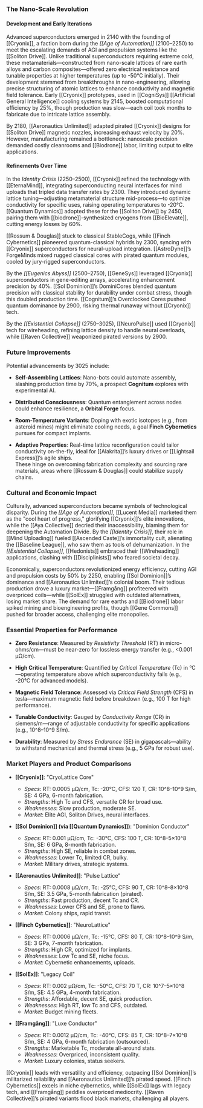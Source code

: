 ### The Nano-Scale Revolution

#### Development and Early Iterations

Advanced superconductors emerged in 2140 with the founding of [[Cryonix]], a faction born during the _[[Age of Automation]]_ (2100–2250) to meet the escalating demands of AGI and propulsion systems like the [[Soliton Drive]]. Unlike traditional superconductors requiring extreme cold, these metamaterials—constructed from nano-scale lattices of rare earth alloys and carbon composites—offered zero electrical resistance and tunable properties at higher temperatures (up to -50°C initially). Their development stemmed from breakthroughs in nano-engineering, allowing precise structuring of atomic lattices to enhance conductivity and magnetic field tolerance. Early [[Cryonix]] prototypes, used in [[CogniSys]] [[Artificial General Intelligence]] cooling systems by 2145, boosted computational efficiency by 25%, though production was slow—each coil took months to fabricate due to intricate lattice assembly.

By 2180, [[Aeronautics Unlimited]] adapted pirated [[Cryonix]] designs for [[Soliton Drive]] magnetic nozzles, increasing exhaust velocity by 20%. However, manufacturing remained a bottleneck: nanoscale precision demanded costly cleanrooms and [[Biodrone]] labor, limiting output to elite applications.

#### Refinements Over Time

In the _Identity Crisis_ (2250–2500), [[Cryonix]] refined the technology with [[EternaMind]], integrating superconducting neural interfaces for mind uploads that tripled data transfer rates by 2300. They introduced dynamic lattice tuning—adjusting metamaterial structure mid-process—to optimize conductivity for specific uses, raising operating temperatures to -20°C. [[Quantum Dynamics]] adopted these for the [[Soliton Drive]] by 2450, pairing them with [[biodrone]]-synthesized cryogens from [[BioElevate]], cutting energy losses by 60%.

[[Rossum & Douglas]] stuck to classical StableCogs, while [[Finch Cybernetics]] pioneered quantum-classical hybrids by 2300, syncing with [[Cryonix]] superconductors for neural-upload integration. [[AstroDyne]]’s ForgeMinds mixed rugged classical cores with pirated quantum modules, cooled by jury-rigged superconductors.

By the *[[Eugenics Abyss]]* (2500–2750), [[GeneSys]] leveraged [[Cryonix]] superconductors in gene-editing arrays, accelerating enhancement precision by 40%. [[Sol Dominion]]’s DominiCores blended quantum precision with classical stability for durability under combat stress, though this doubled production time. [[Cognitum]]’s Overclocked Cores pushed quantum dominance by 2900, risking thermal runaway without [[Cryonix]] tech.

By the _[[Existential Collapse]]_ (2750–3025), [[NeuroPulse]] used [[Cryonix]] tech for wireheading, refining lattice density to handle neural overloads, while [[Raven Collective]] weaponized pirated versions by 2900.

### Future Improvements

Potential advancements by 3025 include:

- **Self-Assembling Lattices**: Nano-bots could automate assembly, slashing production time by 70%, a prospect **Cognitum** explores with experimental AI.

- **Distributed Consciousness**: Quantum entanglement across nodes could enhance resilience, a **Orbital Forge** focus.

- **Room-Temperature Variants**: Doping with exotic isotopes (e.g., from asteroid mines) might eliminate cooling needs, a goal **Finch Cybernetics** pursues for compact implants.
  
- **Adaptive Properties**: Real-time lattice reconfiguration could tailor conductivity on-the-fly, ideal for [[Alakrita]]’s luxury drives or [[Lightsail Express]]’s agile ships.  
    These hinge on overcoming fabrication complexity and sourcing rare materials, areas where [[Rossum & Douglas]] could stabilize supply chains.

### Cultural and Economic Impact

Culturally, advanced superconductors became symbols of technological disparity. During the _[[Age of Automation]]_, [[Lucent Media]] marketed them as the "cool heart of progress," glorifying [[Cryonix]]’s elite innovations, while the [[Aya Collective]] decried their inaccessibility, blaming them for deepening the Automation Divide. By the _[[Identity Crisis]]_, their role in [[Mind Uploading]] fueled [[Ascended Caste]]’s immortality cult, alienating the [[Baseline League]], who saw them as tools of dehumanization. In the _[[Existential Collapse]]_, [[Hedonists]] embraced their [[Wireheading]] applications, clashing with [[Disciplinists]] who feared societal decay.

Economically, superconductors revolutionized energy efficiency, cutting AGI and propulsion costs by 50% by 2250, enabling [[Sol Dominion]]’s dominance and [[Aeronautics Unlimited]]’s colonial boom. Their tedious production drove a luxury market—[[Framgång]] profiteered with overpriced coils—while [[SolEx]] struggled with outdated alternatives, losing market share. The demand for rare earths and [[Biodrone]] labor spiked mining and bioengineering profits, though [[Gene Commons]] pushed for broader access, challenging elite monopolies.

### Essential Properties for Performance

- **Zero Resistance**: Measured by _Resistivity Threshold_ (RT) in micro-ohms/cm—must be near-zero for lossless energy transfer (e.g., <0.001 μΩ/cm).
  
- **High Critical Temperature**: Quantified by _Critical Temperature_ (Tc) in °C—operating temperature above which superconductivity fails (e.g., -20°C for advanced models).
  
- **Magnetic Field Tolerance**: Assessed via _Critical Field Strength_ (CFS) in tesla—maximum magnetic field before breakdown (e.g., 100 T for high performance).
  
- **Tunable Conductivity**: Gauged by _Conductivity Range_ (CR) in siemens/m—range of adjustable conductivity for specific applications (e.g., 10^8–10^9 S/m).
  
- **Durability**: Measured by _Stress Endurance_ (SE) in gigapascals—ability to withstand mechanical and thermal stress (e.g., 5 GPa for robust use).
### Market Players and Product Comparisons

- **[[Cryonix]]**: "CryoLattice Core"  
    - _Specs_: RT: 0.0005 μΩ/cm, Tc: -20°C, CFS: 120 T, CR: 10^8–10^9 S/m, SE: 4 GPa, 6-month fabrication.
    - _Strengths_: High Tc and CFS, versatile CR for broad use.
    - _Weaknesses_: Slow production, moderate SE.
    - _Market_: Elite AGI, Soliton Drives, neural interfaces.
  
- **[[Sol Dominion]] (via [[Quantum Dynamics]])**: "Dominion Conductor"  
    - _Specs_: RT: 0.001 μΩ/cm, Tc: -30°C, CFS: 100 T, CR: 10^8–5×10^8 S/m, SE: 6 GPa, 8-month fabrication.
    - _Strengths_: High SE, reliable in combat zones.
    - _Weaknesses_: Lower Tc, limited CR, bulky.
    - _Market_: Military drives, strategic systems.
  
- **[[Aeronautics Unlimited]]**: "Pulse Lattice"  
    - _Specs_: RT: 0.0008 μΩ/cm, Tc: -25°C, CFS: 90 T, CR: 10^8–8×10^8 S/m, SE: 3.5 GPa, 5-month fabrication (pirated).
    - _Strengths_: Fast production, decent Tc and CR.
    - _Weaknesses_: Lower CFS and SE, prone to flaws.
    - _Market_: Colony ships, rapid transit.
  
- **[[Finch Cybernetics]]**: "NeuroLattice"  
    - _Specs_: RT: 0.0006 μΩ/cm, Tc: -15°C, CFS: 80 T, CR: 10^8–10^9 S/m, SE: 3 GPa, 7-month fabrication.
    - _Strengths_: High CR, optimized for implants.
    - _Weaknesses_: Low Tc and SE, niche focus.
    - _Market_: Cybernetic enhancements, uploads.
  
- **[[SolEx]]**: "Legacy Coil"  
    - _Specs_: RT: 0.002 μΩ/cm, Tc: -50°C, CFS: 70 T, CR: 10^7–5×10^8 S/m, SE: 4.5 GPa, 4-month fabrication.
    - _Strengths_: Affordable, decent SE, quick production.
    - _Weaknesses_: High RT, low Tc and CFS, outdated.
    - _Market_: Budget mining fleets.
  
- **[[Framgång]]**: "Luxe Conductor"  
    - _Specs_: RT: 0.0012 μΩ/cm, Tc: -40°C, CFS: 85 T, CR: 10^8–7×10^8 S/m, SE: 4 GPa, 6-month fabrication (outsourced).
    - _Strengths_: Marketable Tc, moderate all-around stats.
    - _Weaknesses_: Overpriced, inconsistent quality.
    - _Market_: Luxury colonies, status seekers.

[[Cryonix]] leads with versatility and efficiency, outpacing [[Sol Dominion]]’s militarized reliability and [[Aeronautics Unlimited]]’s pirated speed. [[Finch Cybernetics]] excels in niche cybernetics, while [[SolEx]] lags with legacy tech, and [[Framgång]] peddles overpriced mediocrity. [[Raven Collective]]’s pirated variants flood black markets, challenging all players.